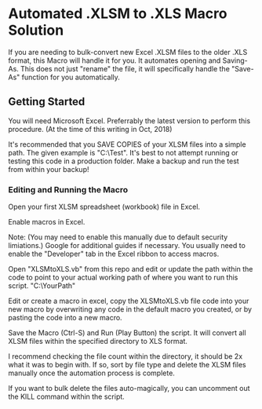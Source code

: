 # Automated .XLSM to .XLS Macro Solution

If you are needing to bulk-convert new Excel .XLSM files to the older .XLS format, this Macro will handle it for you. It automates opening and Saving-As. This does not just "rename" the file, it will specifically handle the "Save-As" function for you automatically.

## Getting Started

You will need Microsoft Excel. Preferrably the latest version to perform this procedure. (At the time of this writing in Oct, 2018)

It's recommended that you SAVE COPIES of your XLSM files into a simple path. The given example is "C:\Test\". It's best to not attempt running or testing this code in a production folder. Make a backup and run the test from within your backup!

### Editing and Running the Macro

Open your first XLSM spreadsheet (workbook) file in Excel.

Enable macros in Excel. 

Note: (You may need to enable this manually due to default security limiations.) Google for additional guides if necessary. You usually need to enable the "Developer" tab in the Excel ribbon to access macros. 

Open "XLSMtoXLS.vb" from this repo and edit or update the path within the code to point to your actual working path of where you want to run this script. "C:\YourPath\"

Edit or create a macro in excel, copy the XLSMtoXLS.vb file code into your new macro by overwriting any code in the default macro you created, or by pasting the code into a new macro.

Save the Macro (Ctrl-S) and Run (Play Button) the script. It will convert all XLSM files within the specified directory to XLS format.

I recommend checking the file count within the directory, it should be 2x what it was to begin with. If so, sort by file type and delete the XLSM files manually once the automation process is complete. 

If you want to bulk delete the files auto-magically, you can uncomment out the KILL command within the script. 
